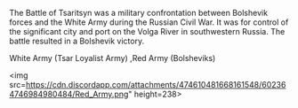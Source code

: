 The Battle of Tsaritsyn was a military confrontation between Bolshevik
forces and the White Army during the Russian Civil War. It was for
control of the significant city and port on the Volga River in
southwestern Russia. The battle resulted in a Bolshevik victory.

White Army (Tsar Loyalist Army) ,Red Army (Bolsheviks)

<img src=https://cdn.discordapp.com/attachments/474610481668161548/602364746984980484/Red_Army.png" height=238>